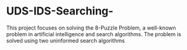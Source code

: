 # UDS-IDS-Searching-
This project focuses on solving the 8-Puzzle Problem, a well-known problem in artificial intelligence and search algorithms. The problem is solved using two uninformed search algorithms
